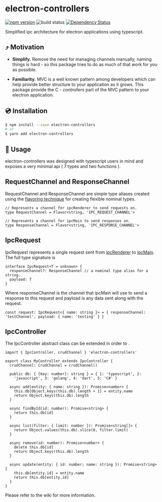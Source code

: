 
# electron-controllers

[![npm version](https://img.shields.io/badge/npm-v1.0.0-blue)](https://www.npmjs.com/package/electron-controllersl)
![build status](https://github.com/g5becks/electron-controllers/workflows/Node.js%20CI/badge.svg)
[![Dependency Status](https://david-dm.org/g5becks/electron-controllers.svg)](https://david-dm.org/g5becks/electron-controllers)

Simplified ipc architecture for electron applications using typescript.

## ⤴️ Motivation

- **Simplify.** Remove the need for managing channels manually, naming things is hard - so this package tries to do as much of that work for you as possible.<br>

- **Familiarity.** MVC is a well known pattern among developers which can help provide better structure to your application as it grows. This package provide the C - *controllers* part of the MVC pattern to your electron application.

## 💿 Installation

```bash
$ npm install --save electron-controllers
# or
$ yarn add electron-controllers
```

## 📖 Usage

electron-controllers was designed with typescript users in mind and exposes a very minimal api ( 7 types and two functions ).

## RequestChannel and ResponseChannel

RequestChannel and ResponseChannel are simple type aliases created using the [flavoring technique](https://spin.atomicobject.com/2018/01/15/typescript-flexible-nominal-typing/) for creating flexible nominal types.

```
// Represents a channel for ipcRenderer to send requests on.
type RequestChannel = Flavor<string, 'IPC_REQUEST_CHANNEL'>

// Represents a channel for ipcMain to send responses on.
type ResponseChannel = Flavor<string, 'IPC_RESPONSE_CHANNEL'>
```

## IpcRequest

IpcRequest represents a single request sent from [ipcRenderer](https://www.electronjs.org/docs/api/ipc-renderer) to [ipcMain](https://www.electronjs.org/docs/api/ipc-main). The full type signature is
```
interface IpcRequest<T = unknown> {
  responseChannel?: ResponseChannel // a nominal type alias for a string.
  payload: T
}
```

Where responseChannel is the channel that ipcMain will use to send a response to this request and payload is any data sent along with the request.

```
const request: IpcRequest<{ name: string }> = { responseChannel:   'testChannel', payload: { name: 'testing' } }
```

## IpcController
The IpcController abstract class can be extended in order to .
```
import { IpcController, crudChannel } 'electron-controllers'

export class MyController extends IpcController {
  crudChannel: CrudChannel = crudChannel()

  public db: { [key: number]: string } = { 1: 'typescript', 2: 
    'javascript', 3: 'golang', 4: 'dart', 5: 'C#' }
  
  async add(entity: { name: string }): Promise<number> {
    this.db[Object.keys(this.db).length + 1] = entity.name
    return Object.keys(this.db).length
  }

  async findById(id: number): Promise<string> {
    return this.db[id]
  }

  async list(filter: { limit: number }): Promise<string[]> {
    return Object.values(this.db).slice(0, filter.limit)
  }

  async remove(id: number): Promise<number> {
    delete this.db[id]
    return Object.keys(this.db).length
  }

  async update(entity: { id: number; name: string }): Promise<string> {
    this.db[entity.id] = entity.name
    return this.db[entity.id]
  }
}
```
Please refer to the wiki for more information.
